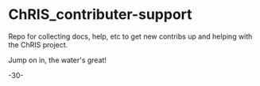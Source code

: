 # ChRIS_contributer-support

Repo for collecting docs, help, etc to get new contribs up and helping with the ChRIS project.

Jump on in, the water's great!

-30-
